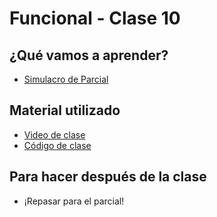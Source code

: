 # Funcional - Clase 10

## ¿Qué vamos a aprender?

* [Simulacro de Parcial](https://docs.google.com/document/d/1MORKM2zSsMkgSkca1A1UMiVqK2duWnNP751Lj3SvFLI)

## Material utilizado

* [Video de clase](https://youtu.be/dxHm0YyZKh0)
* [Código de clase](https://github.com/pdep-st/seguimiento/blob/main/seguimiento/2024/funcional/practica/simulacro.hs)

## Para hacer después de la clase

* ¡Repasar para el parcial!

